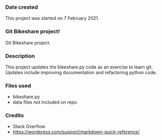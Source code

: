 ### Date created
This project was started on 7 February 2021.

### Git Bikeshare project!
Git Bikeshare project.

### Description
This project updates the bikeshare.py code as an exercise to learn git. Updates include improving documentation and refactoring python code.

### Files used
* bikeshare.py
* data files not included on repo

### Credits
* Stack Overflow
* https://wordpress.com/support/markdown-quick-reference/
